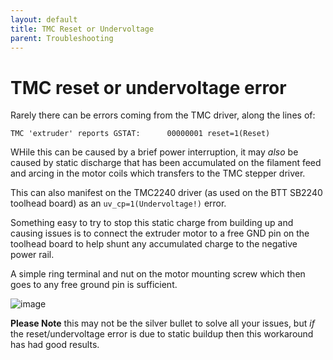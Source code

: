 ```yaml
---
layout: default 
title: TMC Reset or Undervoltage
parent: Troubleshooting
---
```


# TMC reset or undervoltage error

Rarely there can be errors coming from the TMC driver, along the lines of:

`TMC 'extruder' reports GSTAT:      00000001 reset=1(Reset)`

WHile this can be caused by a brief power interruption, it may *also* be caused by static discharge that has been accumulated on the filament feed and arcing in the motor coils which transfers to the TMC stepper driver.

This can also manifest on the TMC2240 driver (as used on the BTT SB2240 toolhead board) as an `uv_cp=1(Undervoltage!)` error.

Something easy to try to stop this static charge from building up and causing issues is to connect the extruder motor to a free GND pin on the toolhead board to help shunt any accumulated charge to the negative power rail.

A simple ring terminal and nut on the motor mounting screw which then goes to any free ground pin is sufficient.

![image](https://github.com/user-attachments/assets/e48e5ad3-4ea5-4518-b424-d51a377c5729)

**Please Note** this may not be the silver bullet to solve all your issues, but *if* the reset/undervoltage error is due to static buildup then this workaround has had good results.
